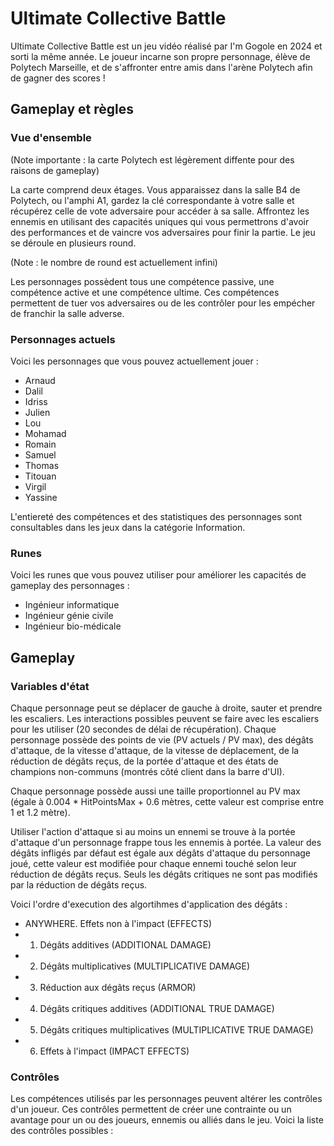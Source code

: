 # Ultimate Collective Battle

Ultimate Collective Battle est un jeu vidéo réalisé par I'm Gogole en 2024 et sorti la même année. Le joueur incarne son propre personnage, élève de Polytech Marseille, et de s'affronter entre amis dans l'arène Polytech afin de gagner des scores !

## Gameplay et règles

### Vue d'ensemble

(Note importante : la carte Polytech est légèrement diffente pour des raisons de gameplay)

La carte comprend deux étages. Vous apparaissez dans la salle B4 de Polytech, ou l'amphi A1, gardez la clé correspondante à votre salle et récupérez celle de vote adversaire pour accéder à sa salle. Affrontez les ennemis en utilisant des capacités uniques qui vous permettrons d'avoir des performances et de vaincre vos adversaires pour finir la partie. Le jeu se déroule en plusieurs round.

(Note : le nombre de round est actuellement infini)

Les personnages possèdent tous une compétence passive, une compétence active et une compétence ultime. Ces compétences permettent de tuer vos adversaires ou de les contrôler pour les empécher de franchir la salle adverse.

### Personnages actuels

Voici les personnages que vous pouvez actuellement jouer :

- Arnaud
- Dalil
- Idriss
- Julien
- Lou
- Mohamad
- Romain
- Samuel
- Thomas
- Titouan
- Virgil
- Yassine

L'entiereté des compétences et des statistiques des personnages sont consultables dans les jeux dans la catégorie Information.

### Runes

Voici les runes que vous pouvez utiliser pour améliorer les capacités de gameplay des personnages :

- Ingénieur informatique
- Ingénieur génie civile
- Ingénieur bio-médicale

## Gameplay

### Variables d'état

Chaque personnage peut se déplacer de gauche à droite, sauter et prendre les escaliers. Les interactions possibles peuvent se faire avec les escaliers pour les utiliser (20 secondes de délai de récupération).
Chaque personnage possède des points de vie (PV actuels / PV max), des dégâts d'attaque, de la vitesse d'attaque, de la vitesse de déplacement, de la réduction de dégâts reçus, de la portée d'attaque et des états de champions non-communs (montrés côté client dans la barre d'UI).

Chaque personnage possède aussi une taille proportionnel au PV max (égale à 0.004 * HitPointsMax + 0.6 mètres, cette valeur est comprise entre 1 et 1.2 mètre).

Utiliser l'action d'attaque si au moins un ennemi se trouve à la portée d'attaque d'un personnage frappe tous les ennemis à portée.
La valeur des dégâts infligés par défaut est égale aux dégâts d'attaque du personnage joué, cette valeur est modifiée pour chaque ennemi touché selon leur réduction de dégâts reçus. Seuls les dégâts critiques ne sont pas modifiés par la réduction de dégâts reçus.

Voici l'ordre d'execution des algortihmes d'application des dégâts :

- ANYWHERE. Effets non à l'impact (EFFECTS)
- 1. Dégâts additives (ADDITIONAL DAMAGE)
- 2. Dégâts multiplicatives (MULTIPLICATIVE DAMAGE)
- 3. Réduction aux dégâts reçus (ARMOR)
- 4. Dégâts critiques additives (ADDITIONAL TRUE DAMAGE)
- 5. Dégâts critiques multiplicatives (MULTIPLICATIVE TRUE DAMAGE)
- 6. Effets à l'impact (IMPACT EFFECTS)

### Contrôles

Les compétences utilisés par les personnages peuvent altérer les contrôles d'un joueur. Ces contrôles permettent de créer une contrainte ou un avantage pour un ou des joueurs, ennemis ou alliés dans le jeu.
Voici la liste des contrôles possibles :


 


